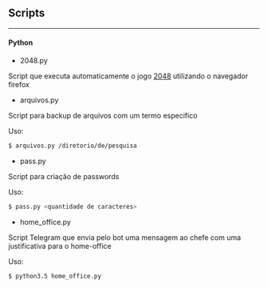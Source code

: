 ## Scripts
---

#### Python

* 2048.py

Script que executa automaticamente o jogo [2048](https://gabrielecirulli.github.io/2048) utilizando o navegador firefox

* arquivos.py

Script para backup de arquivos com um termo especifico

Uso:
```sh
$ arquivos.py /diretorio/de/pesquisa

```

* pass.py

Script para criação de passwords

Uso:
```sh
$ pass.py <quantidade de caracteres>

```

* home_office.py

Script Telegram que envia pelo bot uma mensagem ao chefe com uma justificativa para o home-office

Uso:
``` sh
$ python3.5 home_office.py
``` 
